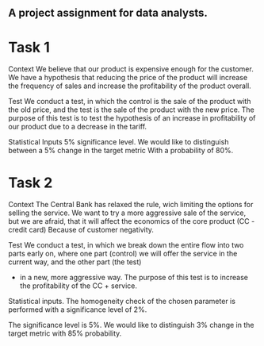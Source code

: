 ## A project assignment for data analysts.

# Task 1

Context
We believe that our product is expensive enough for the customer.
We have a hypothesis that reducing the price of the product
will increase the frequency of sales
and increase the profitability of the product overall.
        
Test
We conduct a test,
in which the control is
the sale of the product with the old price,
and the test is the sale of the product with the new price.
The purpose of this test
is to test the hypothesis of an increase in profitability
of our product due to a decrease in the tariff.

Statistical Inputs
5% significance level.
We would like to distinguish between a 5%
change in the target metric
With a probability of 80%.

# Task 2

Context
The Central Bank has relaxed the rule,
wich limiting the options for selling the service.
We want to try
a more aggressive sale of the service,
but we are afraid,
that it will affect the economics of the core product (CC - credit card)
Because of customer negativity.

Test
We conduct a test,
in which we break down the entire flow
into two parts early on,
where one part (control) 
we will offer the service in the current way,
and the other part (the test) 
- in a new, more aggressive way.
The purpose of this test 
is to increase the profitability of the CC + service.

Statistical inputs.
The homogeneity check of the chosen parameter
is performed with a significance level of 2%.

The significance level is 5%.
We would like to distinguish 3%
change in the target metric
with 85% probability.
